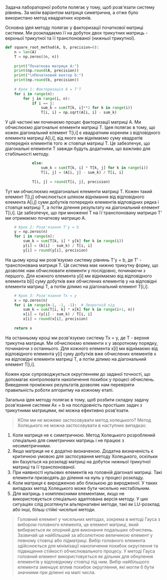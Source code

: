 

Задача лабораторної роботи полягає у тому, щоб розв'язати систему рівнянь. За моїм варіантом матриця симетрична, а отже було використано метод квадратних коренів.


Основна ідея методу полягає у факторизації початкової матриці системи. Ми розкладаємо її на добуток двох трикутних матриць - верхньої трикутної та її транспонованої (нижньої трикутної).


```python
def square_root_method(A, b, precision=6):
    n = len(A)
    T = np.zeros((n, n))
    
    print("Початкова матриця A:")
    print(np.round(A, precision))
    print("\nПочатковий вектор b:")
    print(np.round(b, precision))
    
    # Крок 1: Факторизація A = T'T
    for i in range(n):
        for j in range(i, n):
            if i == j:
                sum_k = sum(T[k, i]**2 for k in range(i))
                T[i, i] = np.sqrt(A[i, i] - sum_k)
```

У цій частині ми починаємо процес факторизації матриці A. Ми обчислюємо діагональні елементи матриці T. Ідея полягає в тому, що кожен діагональний елемент T[i,i] є квадратним коренем з відповідного елемента матриці A[i,i], від якого ми віднімаємо суму квадратів попередніх елементів того ж стовпця матриці T. Це забезпечує, що діагональні елементи T завжди будуть додатними, що важливо для стабільності методу.

```python
            else:
                sum_k = sum(T[k, i] * T[k, j] for k in range(i))
                T[i, j] = (A[i, j] - sum_k) / T[i, i]
            
            T[i, j] = round(T[i, j], precision)
```

Тут ми обчислюємо недіагональні елементи матриці T. Кожен такий елемент T[i,j] обчислюється шляхом віднімання від відповідного елемента A[i,j] суми добутків попередніх елементів відповідних рядка і стовпця матриці T, а потім ділення результату на діагональний елемент T[i,i]. Це забезпечує, що при множенні T на її транспоновану матрицю T' ми отримаємо початкову матрицю A.

```python
    # Крок 2: Розв'язання T'y = b
    y = np.zeros(n)
    for i in range(n):
        sum_k = sum(T[k, i] * y[k] for k in range(i))
        y[i] = (b[i] - sum_k) / T[i, i]
        y[i] = round(y[i], precision)
```

На цьому кроці ми розв'язуємо систему рівнянь T'y = b, де T' - транспонована матриця T. Ця система має нижню трикутну форму, що дозволяє нам обчислювати елементи y послідовно, починаючи з першого. Для кожного елемента y[i] ми віднімаємо від відповідного елемента b[i] суму добутків вже обчислених елементів y на відповідні елементи матриці T, а потім ділимо на діагональний елемент T[i,i].

```python
    # Крок 3: Розв'язання Tx = y
    x = np.zeros(n)
    for i in range(n-1, -1, -1):  # Зворотній хід
        sum_k = sum(T[i, k] * x[k] for k in range(i+1, n))
        x[i] = (y[i] - sum_k) / T[i, i]
        x[i] = round(x[i], precision)
    
    return x
```

На останньому кроці ми розв'язуємо систему Tx = y, де T - верхня трикутна матриця. Ми обчислюємо елементи x у зворотному порядку, починаючи з останнього. Для кожного елемента x[i] ми віднімаємо від відповідного елемента y[i] суму добутків вже обчислених елементів x на відповідні елементи матриці T, а потім ділимо на діагональний елемент T[i,i].

Кожен крок супроводжується округленням до заданої точності, що допомагає контролювати накопичення похибок у процесі обчислень. Виведення проміжних результатів дозволяє нам перевіряти правильність роботи алгоритму на кожному етапі.

Загальна ідея методу полягає в тому, щоб розбити складну задачу розв'язання системи Ax = b на послідовність простіших задач з трикутними матрицями, які можна ефективно розв'язати.

> КОли ми не можемо застосовувати метод холецького?
Метод Холецького не можна застосовувати в наступних випадках:
1. Коли матриця не є симетричною. Метод Холецького розроблений спеціально для симетричних матриць і не працює з несиметричними.
2. Якщо матриця не є додатно визначеною. Додатна визначеність є критичною умовою для застосування методу Холецького, оскільки він базується на розкладі матриці на добуток нижньої трикутної матриці та її транспонованої.
3. При наявності нульових елементів на головній діагоналі матриці. Такі елементи призводять до ділення на нуль у процесі розкладу.
4. Коли матриця є виродженою або близькою до виродженої. У таких випадках метод Холецького може бути чисельно нестабільним.
5. Для матриць з комплексними елементами, якщо не використовується спеціально адаптована версія методу.
У цих ситуаціях слід розглянути альтернативні методи, такі як LU-розклад або інші, більш стійкі чисельні методи.



> Головний елемент у чисельних методах, зокрема в методі Гауса з вибором головного елемента, це елемент матриці, який вибирається як опорний для виконання подальших обчислень. Зазвичай це найбільший за абсолютною величиною елемент у певному стовпці або підматриці. Вибір головного елемента здійснюється для мінімізації накопичення похибок округлення та підвищення стійкості обчислювального процесу. У методі Гауса головний елемент використовується як дільник для обнулення елементів у відповідному стовпці під ним. Вибір найбільшого елемента зменшує вплив похибок округлення, які могли б бути значними при діленні на малі числа.